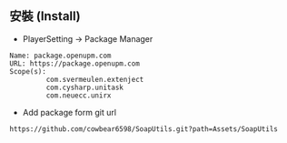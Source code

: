 ## 安裝 (Install)


- PlayerSetting -> Package Manager
```
Name: package.openupm.com
URL: https://package.openupm.com
Scope(s): 
         com.svermeulen.extenject
         com.cysharp.unitask
         com.neuecc.unirx
```
- Add package form git url
```
https://github.com/cowbear6598/SoapUtils.git?path=Assets/SoapUtils
```